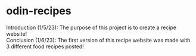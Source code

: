 # odin-recipes
Introduction (1/5/23): The purpose of this project is to create a recipe website!
<br/>
Conclusion (1/6/23): The first version of this recipe website was made with 3 different food recipes posted!
